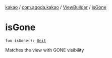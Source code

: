 [kakao](../../index.md) / [com.agoda.kakao](../index.md) / [ViewBuilder](index.md) / [isGone](.)

# isGone

`fun isGone(): `[`Unit`](https://kotlinlang.org/api/latest/jvm/stdlib/kotlin/-unit/index.html)

Matches the view with GONE visibility


